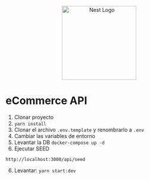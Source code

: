 <p align="center">
  <a href="http://nestjs.com/" target="blank"><img src="https://nestjs.com/img/logo-small.svg" width="200" alt="Nest Logo" /></a>
</p>

# eCommerce API

1. Clonar proyecto
2. `yarn install`
3. Clonar el archivo `.env.template` y renombrarlo a `.env`
4. Cambiar las variables de entorno
5. Levantar la DB
   `docker-compose up -d`
6. Ejecutar SEED
```
http://localhost:3000/api/seed
```

6. Levantar: `yarn start:dev`
